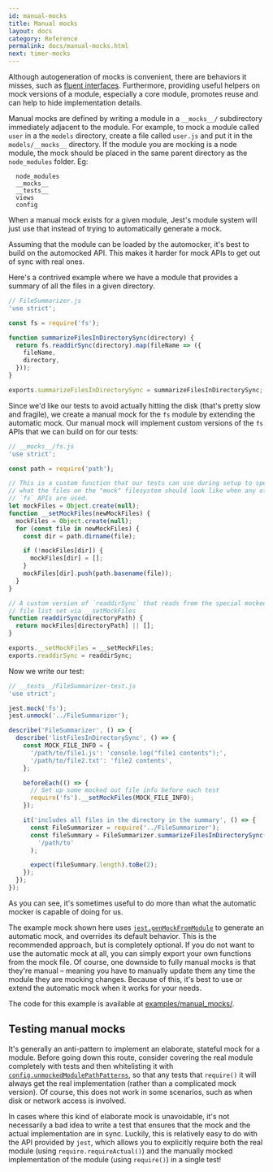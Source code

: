 ```yaml
---
id: manual-mocks
title: Manual mocks
layout: docs
category: Reference
permalink: docs/manual-mocks.html
next: timer-mocks
---
```


Although autogeneration of mocks is convenient, there are behaviors it misses,
such as [fluent interfaces](http://martinfowler.com/bliki/FluentInterface.html).
Furthermore, providing useful helpers on mock versions of a module, especially a
core module, promotes reuse and can help to hide implementation details.

Manual mocks are defined by writing a module in a `__mocks__/` subdirectory
immediately adjacent to the module. For example, to mock a module called
``user`` in a the ``models`` directory, create a file called ``user.js`` and
put it in the ``models/__mocks__`` directory. If the module you are mocking is
a node module, the mock should be placed in the same parent directory as the
``node_modules`` folder. Eg:

```
  node_modules
  __mocks__
  __tests__
  views
  config
```

When a manual mock exists for a given module, Jest's module system will just
use that instead of trying to automatically generate a mock.

Assuming that the module can be loaded by the automocker, it's best to build on
the automocked API. This makes it harder for mock APIs to get out of sync with
real ones.

Here's a contrived example where we have a module that provides a summary of
all the files in a given directory.

```javascript
// FileSummarizer.js
'use strict';

const fs = require('fs');

function summarizeFilesInDirectorySync(directory) {
  return fs.readdirSync(directory).map(fileName => ({
    fileName,
    directory,
  }));
}

exports.summarizeFilesInDirectorySync = summarizeFilesInDirectorySync;
```

Since we'd like our tests to avoid actually hitting the disk (that's pretty
slow and fragile), we create a manual mock for the `fs` module by extending the
automatic mock. Our manual mock will implement custom versions of the `fs` APIs
that we can build on for our tests:

```javascript
// __mocks__/fs.js
'use strict';

const path = require('path');

// This is a custom function that our tests can use during setup to specify
// what the files on the "mock" filesystem should look like when any of the
// `fs` APIs are used.
let mockFiles = Object.create(null);
function __setMockFiles(newMockFiles) {
  mockFiles = Object.create(null);
  for (const file in newMockFiles) {
    const dir = path.dirname(file);

    if (!mockFiles[dir]) {
      mockFiles[dir] = [];
    }
    mockFiles[dir].push(path.basename(file));
  }
}

// A custom version of `readdirSync` that reads from the special mocked out
// file list set via __setMockFiles
function readdirSync(directoryPath) {
  return mockFiles[directoryPath] || [];
}

exports.__setMockFiles = __setMockFiles;
exports.readdirSync = readdirSync;
```

Now we write our test:

```javascript
// __tests__/FileSummarizer-test.js
'use strict';

jest.mock('fs');
jest.unmock('../FileSummarizer');

describe('FileSummarizer', () => {
  describe('listFilesInDirectorySync', () => {
    const MOCK_FILE_INFO = {
      '/path/to/file1.js': 'console.log("file1 contents");',
      '/path/to/file2.txt': 'file2 contents',
    };

    beforeEach(() => {
      // Set up some mocked out file info before each test
      require('fs').__setMockFiles(MOCK_FILE_INFO);
    });

    it('includes all files in the directory in the summary', () => {
      const FileSummarizer = require('../FileSummarizer');
      const fileSummary = FileSummarizer.summarizeFilesInDirectorySync(
        '/path/to'
      );

      expect(fileSummary.length).toBe(2);
    });
  });
});
```

As you can see, it's sometimes useful to do more than what the automatic mocker
is capable of doing for us.

The example mock shown here uses [`jest.genMockFromModule`](/jest/docs/api.html#jest-genmockfrommodule-modulename)
to generate an automatic mock, and overrides its default behavior. This is the
recommended approach, but is completely optional. If you do not want to use the
automatic mock at all, you can simply export your own functions from the mock
file. Of course, one downside to fully manual mocks is that they're manual –
meaning you have to manually update them any time the module they are mocking
changes. Because of this, it's best to use or extend the automatic mock when it
works for your needs.

The code for this example is available at
[examples/manual_mocks/](https://github.com/facebook/jest/tree/master/examples/manual_mocks).


Testing manual mocks
-------------

It's generally an anti-pattern to implement an elaborate, stateful mock for a
module. Before going down this route, consider covering the real module
completely with tests and then whitelisting it with
[`config.unmockedModulePathPatterns`](/jest/docs/api.html#config-unmockedmodulepathpatterns-array-string),
so that any tests that `require()` it will always get the real implementation
(rather than a complicated mock version). Of course, this does not work in some
scenarios, such as when disk or network access is involved.

In cases where this kind of elaborate mock is unavoidable, it's not necessarily
a bad idea to write a test that ensures that the mock and the actual
implementation are in sync. Luckily, this is relatively easy to do with the API
provided by `jest`, which allows you to explicitly require both the real module
(using `require.requireActual()`) and the manually mocked implementation of the
module (using `require()`) in a single test!

